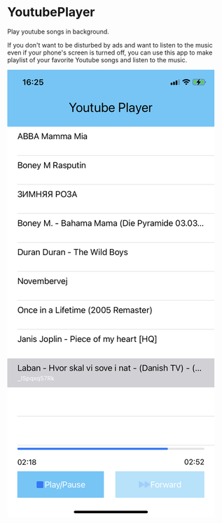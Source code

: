 # YoutubePlayer

Play youtube songs in background.

If you don't want to be disturbed by ads and want
to listen to the music even if your phone's screen is turned off,
you can use this app to make playlist of your favorite Youtube songs
and listen to the music.


![alt text](https://github.com/ssppkenny/YoutubePlayer/blob/main/player.png?raw=true)


